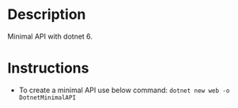 # Description

Minimal API with dotnet 6.

# Instructions

- To create a minimal API use below command:
    `dotnet new web -o DotnetMinimalAPI`